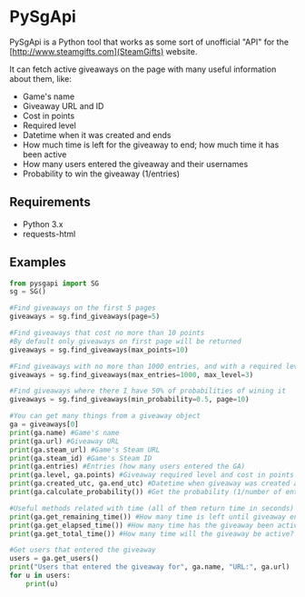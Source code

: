# PySgApi

PySgApi is a Python tool that works as some sort of unofficial "API" for the [http://www.steamgifts.com](SteamGifts) website.

It can fetch active giveaways on the page with many useful information about them, like:

* Game's name
* Giveaway URL and ID
* Cost in points
* Required level
* Datetime when it was created and ends
* How much time is left for the giveaway to end; how much time it has been active
* How many users entered the giveaway and their usernames
* Probability to win the giveaway (1/entries)

## Requirements

* Python 3.x
* requests-html

## Examples

```python
from pysgapi import SG
sg = SG()

#Find giveaways on the first 5 pages
giveaways = sg.find_giveaways(page=5)

#Find giveaways that cost no more than 10 points
#By default only giveaways on first page will be returned
giveaways = sg.find_giveaways(max_points=10)

#Find giveaways with no more than 1000 entries, and with a required level not higher than 3
giveaways = sg.find_giveaways(max_entries=1000, max_level=3)

#Find giveaways where there I have 50% of probabilities of wining it
giveaways = sg.find_giveaways(min_probability=0.5, page=10)

#You can get many things from a giveaway object
ga = giveaways[0]
print(ga.name) #Game's name
print(ga.url) #Giveaway URL
print(ga.steam_url) #Game's Steam URL
print(ga.steam_id) #Game's Steam ID
print(ga.entries) #Entries (how many users entered the GA)
print(ga.level, ga.points) #Giveaway required level and cost in points
print(ga.created_utc, ga.end_utc) #Datetime when giveaway was created and ends (in UTC time)
print(ga.calculate_probability()) #Get the probability (1/number of entries)

#Useful methods related with time (all of them return time in seconds)
print(ga.get_remaining_time()) #How many time is left until giveaway ends?
print(ga.get_elapsed_time()) #How many time has the giveaway been active?
print(ga.get_total_time()) #How many time will the giveaway be active?

#Get users that entered the giveaway
users = ga.get_users()
print("Users that entered the giveaway for", ga.name, "URL:", ga.url)
for u in users:
    print(u)
```
